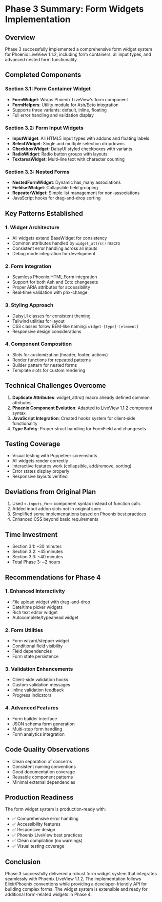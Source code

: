 # Phase 3 Summary: Form Widgets Implementation

## Overview
Phase 3 successfully implemented a comprehensive form widget system for Phoenix LiveView 1.1.2, including form containers, all input types, and advanced nested form functionality.

## Completed Components

### Section 3.1: Form Container Widget
- **FormWidget**: Wraps Phoenix LiveView's form component
- **FormHelpers**: Utility module for Ash/Ecto integration
- Supports three variants: default, inline, floating
- Full error handling and validation display

### Section 3.2: Form Input Widgets
- **InputWidget**: All HTML5 input types with addons and floating labels
- **SelectWidget**: Single and multiple selection dropdowns
- **CheckboxWidget**: DaisyUI styled checkboxes with variants
- **RadioWidget**: Radio button groups with layouts
- **TextareaWidget**: Multi-line text with character counting

### Section 3.3: Nested Forms
- **NestedFormWidget**: Dynamic has_many associations
- **FieldsetWidget**: Collapsible field grouping
- **RepeaterWidget**: Simple list management for non-associations
- JavaScript hooks for drag-and-drop sorting

## Key Patterns Established

### 1. Widget Architecture
- All widgets extend BaseWidget for consistency
- Common attributes handled by `widget_attrs()` macro
- Consistent error handling across all inputs
- Debug mode integration for development

### 2. Form Integration
- Seamless Phoenix.HTML.Form integration
- Support for both Ash and Ecto changesets
- Proper ARIA attributes for accessibility
- Real-time validation with phx-change

### 3. Styling Approach
- DaisyUI classes for consistent theming
- Tailwind utilities for layout
- CSS classes follow BEM-like naming: `widget-[type]-[element]`
- Responsive design considerations

### 4. Component Composition
- Slots for customization (header, footer, actions)
- Render functions for repeated patterns
- Builder pattern for nested forms
- Template slots for custom rendering

## Technical Challenges Overcome

1. **Duplicate Attributes**: widget_attrs() macro already defined common attributes
2. **Phoenix Component Evolution**: Adapted to LiveView 1.1.2 component syntax
3. **JavaScript Integration**: Created hooks system for client-side functionality
4. **Type Safety**: Proper struct handling for FormField and changesets

## Testing Coverage
- Visual testing with Puppeteer screenshots
- All widgets render correctly
- Interactive features work (collapsible, add/remove, sorting)
- Error states display properly
- Responsive layouts verified

## Deviations from Original Plan
1. Used `<.inputs_for>` component syntax instead of function calls
2. Added input addon slots not in original spec
3. Simplified some implementations based on Phoenix best practices
4. Enhanced CSS beyond basic requirements

## Time Investment
- Section 3.1: ~30 minutes
- Section 3.2: ~45 minutes  
- Section 3.3: ~40 minutes
- Total Phase 3: ~2 hours

## Recommendations for Phase 4

### 1. Enhanced Interactivity
- File upload widget with drag-and-drop
- Date/time picker widgets
- Rich text editor widget
- Autocomplete/typeahead widget

### 2. Form Utilities
- Form wizard/stepper widget
- Conditional field visibility
- Field dependencies
- Form state persistence

### 3. Validation Enhancements
- Client-side validation hooks
- Custom validation messages
- Inline validation feedback
- Progress indicators

### 4. Advanced Features
- Form builder interface
- JSON schema form generation
- Multi-step form handling
- Form analytics integration

## Code Quality Observations
- Clean separation of concerns
- Consistent naming conventions
- Good documentation coverage
- Reusable component patterns
- Minimal external dependencies

## Production Readiness
The form widget system is production-ready with:
- ✅ Comprehensive error handling
- ✅ Accessibility features
- ✅ Responsive design
- ✅ Phoenix LiveView best practices
- ✅ Clean compilation (no warnings)
- ✅ Visual testing coverage

## Conclusion
Phase 3 successfully delivered a robust form widget system that integrates seamlessly with Phoenix LiveView 1.1.2. The implementation follows Elixir/Phoenix conventions while providing a developer-friendly API for building complex forms. The widget system is extensible and ready for additional form-related widgets in Phase 4.